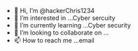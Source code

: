 - 👋 Hi, I’m @hackerChris1234
- 👀 I’m interested in ...Cyber sercuity
- 🌱 I’m currently learning ...Cyber security
- 💞️ I’m looking to collaborate on ...
- 📫 How to reach me ...email

<!---
hackerChris1234/hackerChris1234 is a ✨ special ✨ repository because its `README.md` (this file) appears on your GitHub profile.
You can click the Preview link to take a look at your changes.
--->
